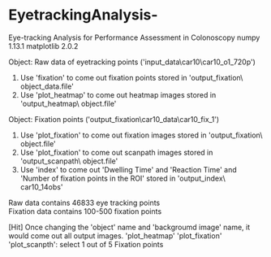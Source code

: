 # EyetrackingAnalysis-
Eye-tracking Analysis for Performance Assessment in Colonoscopy
numpy 1.13.1
matplotlib 2.0.2

Object: Raw data of eyetracking points ('input_data\car10\car10_o1_720p')
1. Use 'fixation' to come out fixation points stored in 'output_fixation\ object_data.file'  
2. Use 'plot_heatmap' to come out  heatmap images stored in 'output_heatmap\ object.file'

Object: Fixation points ('output_fixation\car10_data\car10_fix_1')
1. Use 'plot_fixation' to come out  fixation images stored in 'output_fixation\ object.file'
2. Use 'plot_fixation' to come out  scanpath images stored in 'output_scanpath\ object.file'
3. Use 'index' to come out 'Dwelling Time' and 'Reaction Time' and  'Number of fixation points in the ROI' stored in  'output_index\ car10_14obs'

Raw data contains 46833 eye tracking points  
Fixation data contains 100-500 fixation points

[Hit]
Once changing the 'object' name and  'backgroumd image' name, it would come out all output images. 
'plot_heatmap'
'plot_fixation'
'plot_scanpth': select 1 out of 5 Fixation points
